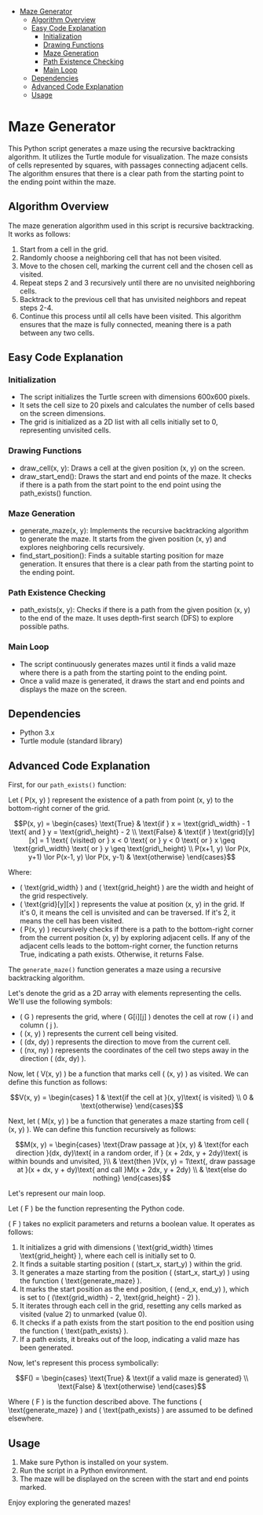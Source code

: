 <!-- TOC start (generated with https://github.com/derlin/bitdowntoc) -->

- [Maze Generator](#maze-generator)
   * [Algorithm Overview](#algorithm-overview)
   * [Easy Code Explanation](#easy-code-explanation)
      + [Initialization](#initialization)
      + [Drawing Functions](#drawing-functions)
      + [Maze Generation](#maze-generation)
      + [Path Existence Checking](#path-existence-checking)
      + [Main Loop](#main-loop)
   * [Dependencies](#dependencies)
   * [Advanced Code Explanation](#advanced-code-explanation)
   * [Usage](#usage)

<!-- TOC end -->


<!-- TOC --><a name="maze-generator"></a>
# Maze Generator
This Python script generates a maze using the recursive backtracking algorithm. It utilizes the Turtle module for visualization. The maze consists of cells represented by squares, with passages connecting adjacent cells. The algorithm ensures that there is a clear path from the starting point to the ending point within the maze.

<!-- TOC --><a name="algorithm-overview"></a>
## Algorithm Overview
The maze generation algorithm used in this script is recursive backtracking. It works as follows:

1. Start from a cell in the grid.
2. Randomly choose a neighboring cell that has not been visited.
3. Move to the chosen cell, marking the current cell and the chosen cell as visited.
4. Repeat steps 2 and 3 recursively until there are no unvisited neighboring cells.
5. Backtrack to the previous cell that has unvisited neighbors and repeat steps 2-4.
6. Continue this process until all cells have been visited.
This algorithm ensures that the maze is fully connected, meaning there is a path between any two cells.

<!-- TOC --><a name="easy-code-explanation"></a>
## Easy Code Explanation
<!-- TOC --><a name="initialization"></a>
### Initialization
- The script initializes the Turtle screen with dimensions 600x600 pixels.
- It sets the cell size to 20 pixels and calculates the number of cells based on the screen dimensions.
- The grid is initialized as a 2D list with all cells initially set to 0, representing unvisited cells.
<!-- TOC --><a name="drawing-functions"></a>
### Drawing Functions
- draw_cell(x, y): Draws a cell at the given position (x, y) on the screen.
- draw_start_end(): Draws the start and end points of the maze. It checks if there is a path from the start point to the end point using the path_exists() function.
<!-- TOC --><a name="maze-generation"></a>
### Maze Generation
- generate_maze(x, y): Implements the recursive backtracking algorithm to generate the maze. It starts from the given position (x, y) and explores neighboring cells recursively.
- find_start_position(): Finds a suitable starting position for maze generation. It ensures that there is a clear path from the starting point to the ending point.
<!-- TOC --><a name="path-existence-checking"></a>
### Path Existence Checking
- path_exists(x, y): Checks if there is a path from the given position (x, y) to the end of the maze. It uses depth-first search (DFS) to explore possible paths.
<!-- TOC --><a name="main-loop"></a>
### Main Loop
- The script continuously generates mazes until it finds a valid maze where there is a path from the starting point to the ending point.
- Once a valid maze is generated, it draws the start and end points and displays the maze on the screen.
<!-- TOC --><a name="dependencies"></a>
## Dependencies
- Python 3.x
- Turtle module (standard library)

<!-- TOC --><a name="advanced-code-explanation"></a>
## Advanced Code Explanation

First, for our `path_exists()` function:

Let \( P(x, y) \) represent the existence of a path from point (x, y) to the bottom-right corner of the grid.

```math
P(x, y) = 
\begin{cases} 
    \text{True} & \text{if } x = \text{grid\_width} - 1 \text{ and } y = \text{grid\_height} - 2 \\
    \text{False} & \text{if } \text{grid}[y][x] = 1 \text{ (visited) or } x < 0 \text{ or } y < 0 \text{ or } x \geq \text{grid\_width} \text{ or } y \geq \text{grid\_height} \\
    P(x+1, y) \lor P(x, y+1) \lor P(x-1, y) \lor P(x, y-1) & \text{otherwise}
\end{cases}
```

Where:
- \( \text{grid\_width} \) and \( \text{grid\_height} \) are the width and height of the grid respectively.
- \( \text{grid}[y][x] \) represents the value at position (x, y) in the grid. If it's 0, it means the cell is unvisited and can be traversed. If it's 2, it means the cell has been visited.
- \( P(x, y) \) recursively checks if there is a path to the bottom-right corner from the current position (x, y) by exploring adjacent cells. If any of the adjacent cells leads to the bottom-right corner, the function returns True, indicating a path exists. Otherwise, it returns False.

The `generate_maze()` function generates a maze using a recursive backtracking algorithm.

Let's denote the grid as a 2D array with elements representing the cells. We'll use the following symbols:

- \( G \) represents the grid, where \( G[i][j] \) denotes the cell at row \( i \) and column \( j \).
- \( (x, y) \) represents the current cell being visited.
- \( (dx, dy) \) represents the direction to move from the current cell.
- \( (nx, ny) \) represents the coordinates of the cell two steps away in the direction \( (dx, dy) \).

Now, let \( V(x, y) \) be a function that marks cell \( (x, y) \) as visited. We can define this function as follows:

```math
V(x, y) = 
\begin{cases} 
1 & \text{if the cell at }(x, y)\text{ is visited} \\
0 & \text{otherwise} 
\end{cases}
```

Next, let \( M(x, y) \) be a function that generates a maze starting from cell \( (x, y) \). We can define this function recursively as follows:

```math
M(x, y) = \begin{cases} 
\text{Draw passage at }(x, y) & \text{for each direction }(dx, dy)\text{ in a random order, if } (x + 2dx, y + 2dy)\text{ is within bounds and unvisited, }\\
& \text{then }V(x, y) = 1\text{, draw passage at }(x + dx, y + dy)\text{ and call }M(x + 2dx, y + 2dy) \\
& \text{else do nothing}
\end{cases}
```

Let's represent our main loop.

Let \( F \) be the function representing the Python code. 

\( F \) takes no explicit parameters and returns a boolean value. It operates as follows:

1. It initializes a grid with dimensions \( \text{grid\_width} \times \text{grid\_height} \), where each cell is initially set to 0.
2. It finds a suitable starting position \( (start\_x, start\_y) \) within the grid.
3. It generates a maze starting from the position \( (start\_x, start\_y) \) using the function \( \text{generate\_maze} \).
4. It marks the start position as the end position, \( (end\_x, end\_y) \), which is set to \( (\text{grid\_width} - 2, \text{grid\_height} - 2) \).
5. It iterates through each cell in the grid, resetting any cells marked as visited (value 2) to unmarked (value 0).
6. It checks if a path exists from the start position to the end position using the function \( \text{path\_exists} \).
7. If a path exists, it breaks out of the loop, indicating a valid maze has been generated.

Now, let's represent this process symbolically:

```math
F() = \begin{cases} 
\text{True} & \text{if a valid maze is generated} \\
\text{False} & \text{otherwise}
\end{cases}
```

Where \( F \) is the function described above. The functions \( \text{generate\_maze} \) and \( \text{path\_exists} \) are assumed to be defined elsewhere.

<!-- TOC --><a name="usage"></a>
## Usage
1. Make sure Python is installed on your system.
2. Run the script in a Python environment.
3. The maze will be displayed on the screen with the start and end points marked.

Enjoy exploring the generated mazes!

